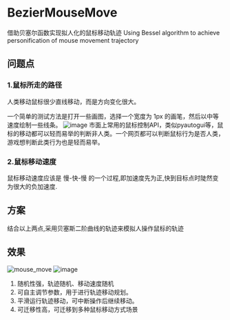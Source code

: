 # BezierMouseMove
借助贝塞尔函数实现拟人化的鼠标移动轨迹
Using Bessel algorithm to achieve personification of mouse movement trajectory

## 问题点

### 1.鼠标所走的路径

人类移动鼠标很少直线移动，而是方向变化很大。 

一个简单的测试方法是打开一些画图，选择一个宽度为 1px 的画笔，然后以中等速度绘制一些线条。
![image](https://github.com/user-attachments/assets/c780353c-6eda-4f83-bd01-76d3315ab9bb)
市面上常用的鼠标控制API，类似pyautogui等，鼠标的移动都可以轻而易举的判断非人类。一个网页都可以判断鼠标行为是否人类，游戏想判断此类行为也是轻而易举。

### 2.鼠标移动速度

鼠标移动速度应该是 慢-快-慢 的一个过程,即加速度先为正,快到目标点时陡然变为很大的负加速度.

## 方案

结合以上两点,采用贝塞斯二阶曲线的轨迹来模拟人操作鼠标的轨迹

## 效果
![mouse_move](https://github.com/user-attachments/assets/3b560a88-4458-40f6-91b2-077b814b08e0)
![image](https://github.com/user-attachments/assets/77940c07-7c05-418a-a2ae-0cb6b5b2a7ac)

1. 随机性强，轨迹随机、移动速度随机
2. 可自主调节参数，用于进行轨迹移动规划。
3. 平滑运行轨迹移动，可中断操作后继续移动。
4. 可迁移性高，可迁移到多种鼠标移动方式场景
